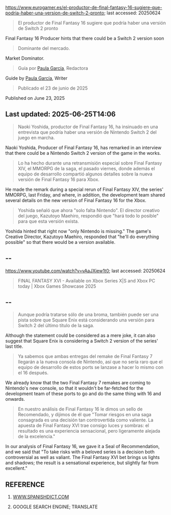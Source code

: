 https://www.eurogamer.es/el-productor-de-final-fantasy-16-sugiere-que-podria-haber-una-version-de-switch-2-pronto; last accessed: 20250624

> El productor de Final Fantasy 16 sugiere que podría haber una versión de Switch 2 pronto

Final Fantasy 16 Producer hints that there could be a Switch 2 version soon

> Dominante del mercado.

Market Dominator.

> Guía por [Paula García](https://www.eurogamer.es/authors/paula-garcia), Redactora

Guide by [Paula García](https://www.eurogamer.es/authors/paula-garcia), Writer

> Publicado el 23 de junio de 2025

Published on June 23, 2025

## Last updated: 2025-06-25T14:06

> Naoki Yoshida, productor de Final Fantasy 16, ha insinuado en una entrevista que podría haber una versión de Nintendo Switch 2 del juego en marcha.

Naoki Yoshida, Producer of Final Fantasy 16, has remarked in an interview that there could be a Nintendo Switch 2 version of the game in the works.

> Lo ha hecho durante una retransmisión especial sobre Final Fantasy XIV, el MMORPG de la saga, el pasado viernes, donde además el equipo de desarrollo compartió algunos detalles sobre la nueva versión de Final Fantasy 16 para Xbox.

He made the remark during a special rerun of Final Fantasy XIV, the series' MMORPG, last Friday, and where, in addition, the development team shared several details on the new version of Final Fantasy 16 for the Xbox.

> Yoshida señaló que ahora "solo falta Nintendo". El director creativo del juego, Kazutoyo Maehiro, respondió que "hará todo lo posible" para que esta versión exista.

Yoshida hinted that right now "only Nintendo is missing." The game's Creative Director, Kazutoyo Maehiro, responded that "he'll do everything possible" so that there would be a version available.

## --

https://www.youtube.com/watch?v=vAaJXiew1t0; last accessed: 20250624

> FINAL FANTASY XVI - Available on Xbox Series X|S and Xbox PC today | Xbox Games Showcase 2025 

## --

> Aunque podría tratarse sólo de una broma, también puede ser una pista sobre que Square Enix está considerando una versión para Switch 2 del último título de la saga.

Although the statement could be considered as a mere joke, it can also suggest that Square Enix is considering a Switch 2 version of the series' last title.

> Ya sabemos que ambas entregas del remake de Final Fantasy 7 llegarán a la nueva consola de Nintendo, así que no sería raro que el equipo de desarrollo de estos ports se lanzase a hacer lo mismo con el 16 después.

We already know that the two Final Fantasy 7 remakes are coming to Nintendo's new console, so that it wouldn't be far-fetched for the development team of these ports to go and do the same thing with 16 and onwards.

> En nuestro análisis de Final Fantasy 16 le dimos un sello de Recomendado, y dijimos de él que "Tomar riesgos en una saga consagrada es una decisión tan controvertida como valiente. La apuesta de Final Fantasy XVI trae consigo luces y sombras: el resultado es una experiencia sensacional, pero ligeramente alejada de la excelencia."

In our analysis of Final Fantasy 16, we gave it a Seal of Recommendation, and we said that "To take risks with a beloved series is a decision both controversial as well as valiant. The Final Fantasy XVI bet brings us lights and shadows; the result is a sensational experience, but slightly far from excellent."

## REFERENCE

1) [WWW.SPANISHDICT.COM](https://www.spanishdict.com)

2) GOOGLE SEARCH ENGINE; TRANSLATE